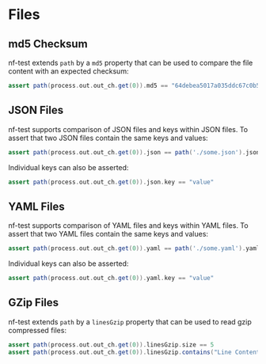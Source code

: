 # Files

## md5 Checksum

nf-test extends `path` by a `md5` property that can be used to compare the file content with an expected checksum:

```Groovy
assert path(process.out.out_ch.get(0)).md5 == "64debea5017a035ddc67c0b51fa84b16"
```

## JSON Files
nf-test supports comparison of JSON files and keys within JSON files.
To assert that two JSON files contain the same keys and values:
```Groovy
assert path(process.out.out_ch.get(0)).json == path('./some.json').json
```
Individual keys can also be asserted:

```Groovy
assert path(process.out.out_ch.get(0)).json.key == "value"
```

## YAML Files
nf-test supports comparison of YAML files and keys within YAML files.
To assert that two YAML files contain the same keys and values:
```Groovy
assert path(process.out.out_ch.get(0)).yaml == path('./some.yaml').yaml
```
Individual keys can also be asserted:

```Groovy
assert path(process.out.out_ch.get(0)).yaml.key == "value"
```

## GZip Files

nf-test extends `path` by a `linesGzip` property that can be used to read gzip compressed files:


```Groovy
assert path(process.out.out_ch.get(0)).linesGzip.size == 5
assert path(process.out.out_ch.get(0)).linesGzip.contains("Line Content")
```
